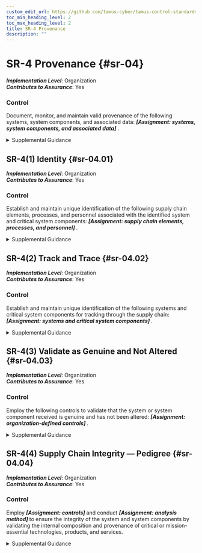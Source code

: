 ```yaml
---
custom_edit_url: https://github.com/tamus-cyber/tamus-control-standards/tree/main/content/tamus.edu/TAMUS_profile.xml
toc_min_heading_level: 2
toc_max_heading_level: 2
title: SR-4 Provenance
description: ""
---
```


# SR-4 Provenance {#sr-04}

_**Implementation Level**_: Organization\
_**Contributes to Assurance**_: Yes

### Control

Document, monitor, and maintain valid provenance of the following systems, system components, and associated data: <strong> <em>[Assignment: systems, system components, and associated data]</em> </strong>.

<details>
  <summary>Supplemental Guidance</summary>

Every system and system component has a point of origin and may be changed throughout its existence. Provenance is the chronology of the origin, development, ownership, location, and changes to a system or system component and associated data. It may also include personnel and processes used to interact with or make modifications to the system, component, or associated data. Organizations consider developing procedures (see <a xmlns="http://csrc.nist.gov/ns/oscal/1.0" href="#sr-1">SR-1</a> ) for allocating responsibilities for the creation, maintenance, and monitoring of provenance for systems and system components; transferring provenance documentation and responsibility between organizations; and preventing and monitoring for unauthorized changes to the provenance records. Organizations have methods to document, monitor, and maintain valid provenance baselines for systems, system components, and related data. These actions help track, assess, and document any changes to the provenance, including changes in supply chain elements or configuration, and help ensure non-repudiation of provenance information and the provenance change records. Provenance considerations are addressed throughout the system development life cycle and incorporated into contracts and other arrangements, as appropriate.

</details>

## SR-4(1) Identity {#sr-04.01}

_**Implementation Level**_: Organization\
_**Contributes to Assurance**_: Yes

### Control

Establish and maintain unique identification of the following supply chain elements, processes, and personnel associated with the identified system and critical system components: <strong> <em>[Assignment: supply chain elements, processes, and personnel]</em> </strong>.

<details>
  <summary>Supplemental Guidance</summary>

Knowing who and what is in the supply chains of organizations is critical to gaining visibility into supply chain activities. Visibility into supply chain activities is also important for monitoring and identifying high-risk events and activities. Without reasonable visibility into supply chains elements, processes, and personnel, it is very difficult for organizations to understand and manage risk and reduce their susceptibility to adverse events. Supply chain elements include organizations, entities, or tools used for the research and development, design, manufacturing, acquisition, delivery, integration, operations, maintenance, and disposal of systems and system components. Supply chain processes include development processes for hardware, software, and firmware; shipping and handling procedures; configuration management tools, techniques, and measures to maintain provenance; personnel and physical security programs; or other programs, processes, or procedures associated with the production and distribution of supply chain elements. Supply chain personnel are individuals with specific roles and responsibilities related to the secure the research and development, design, manufacturing, acquisition, delivery, integration, operations and maintenance, and disposal of a system or system component. Identification methods are sufficient to support an investigation in case of a supply chain change (e.g. if a supply company is purchased), compromise, or event.

</details>

## SR-4(2) Track and Trace {#sr-04.02}

_**Implementation Level**_: Organization\
_**Contributes to Assurance**_: Yes

### Control

Establish and maintain unique identification of the following systems and critical system components for tracking through the supply chain: <strong> <em>[Assignment: systems and critical system components]</em> </strong>.

<details>
  <summary>Supplemental Guidance</summary>

Tracking the unique identification of systems and system components during development and transport activities provides a foundational identity structure for the establishment and maintenance of provenance. For example, system components may be labeled using serial numbers or tagged using radio-frequency identification tags. Labels and tags can help provide better visibility into the provenance of a system or system component. A system or system component may have more than one unique identifier. Identification methods are sufficient to support a forensic investigation after a supply chain compromise or event.

</details>

## SR-4(3) Validate as Genuine and Not Altered {#sr-04.03}

_**Implementation Level**_: Organization\
_**Contributes to Assurance**_: Yes

### Control

Employ the following controls to validate that the system or system component received is genuine and has not been altered: <strong> <em>[Assignment: organization-defined controls]</em> </strong>.

<details>
  <summary>Supplemental Guidance</summary>

For many systems and system components, especially hardware, there are technical means to determine if the items are genuine or have been altered, including optical and nanotechnology tagging, physically unclonable functions, side-channel analysis, cryptographic hash verifications or digital signatures, and visible anti-tamper labels or stickers. Controls can also include monitoring for out of specification performance, which can be an indicator of tampering or counterfeits. Organizations may leverage supplier and contractor processes for validating that a system or component is genuine and has not been altered and for replacing a suspect system or component. Some indications of tampering may be visible and addressable before accepting delivery, such as inconsistent packaging, broken seals, and incorrect labels. When a system or system component is suspected of being altered or counterfeit, the supplier, contractor, or original equipment manufacturer may be able to replace the item or provide a forensic capability to determine the origin of the counterfeit or altered item. Organizations can provide training to personnel on how to identify suspicious system or component deliveries.

</details>

## SR-4(4) Supply Chain Integrity — Pedigree {#sr-04.04}

_**Implementation Level**_: Organization\
_**Contributes to Assurance**_: Yes

### Control

Employ <strong> <em>[Assignment: controls]</em> </strong> and conduct <strong> <em>[Assignment: analysis method]</em> </strong> to ensure the integrity of the system and system components by validating the internal composition and provenance of critical or mission-essential technologies, products, and services.

<details>
  <summary>Supplemental Guidance</summary>

Authoritative information regarding the internal composition of system components and the provenance of technology, products, and services provides a strong basis for trust. The validation of the internal composition and provenance of technologies, products, and services is referred to as the pedigree. For microelectronics, this includes material composition of components. For software this includes the composition of open-source and proprietary code, including the version of the component at a given point in time. Pedigrees increase the assurance that the claims suppliers assert about the internal composition and provenance of the products, services, and technologies they provide are valid. The validation of the internal composition and provenance can be achieved by various evidentiary artifacts or records that manufacturers and suppliers produce during the research and development, design, manufacturing, acquisition, delivery, integration, operations and maintenance, and disposal of technology, products, and services. Evidentiary artifacts include, but are not limited to, software identification (SWID) tags, software component inventory, the manufacturers’ declarations of platform attributes (e.g., serial numbers, hardware component inventory), and measurements (e.g., firmware hashes) that are tightly bound to the hardware itself.

</details>

